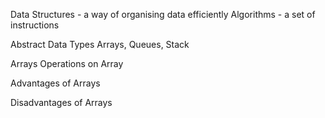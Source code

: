 Data Structures - a way of organising data efficiently
Algorithms - a set of instructions 

Abstract Data Types
Arrays, Queues, Stack

Arrays
Operations on Array

Advantages  of Arrays

Disadvantages of Arrays

